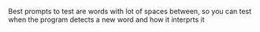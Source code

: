 Best prompts to test are words with lot of spaces between, so you can test when the program detects a new word and how it interprts it